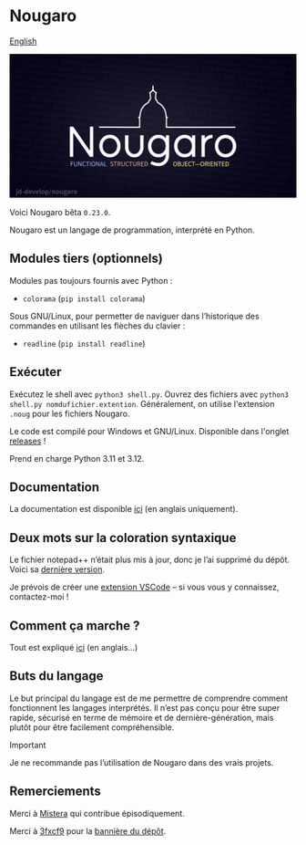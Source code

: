 # Nougaro

[English](README.md)

![Nougaro. Un langage de programmation.](repo-image/repo-image.png)

Voici Nougaro bêta `0.23.0`.

 Nougaro est un langage de programmation, interprété en Python.

## Modules tiers (optionnels)

 Modules pas toujours fournis avec Python&nbsp;:

* `colorama` (`pip install colorama`)

 Sous GNU/Linux, pour permetter de naviguer dans l’historique des commandes en utilisant les flèches du clavier&nbsp;:

* `readline` (`pip install readline`)

## Exécuter

 Exécutez le shell avec `python3 shell.py`. Ouvrez des fichiers avec `python3 shell.py nomdufichier.extention`.
 Généralement, on utilise l'extension `.noug` pour les fichiers Nougaro.

 Le code est compilé pour Windows et GNU/Linux. Disponible dans l'onglet [releases](https://github.com/jd-develop/nougaro/releases/)&nbsp;!
 
 Prend en charge Python 3.11 et 3.12.

## Documentation

 La documentation est disponible [ici](https://nougaro.github.io/documentation) (en anglais uniquement).

## Deux mots sur la coloration syntaxique

 Le fichier notepad++ n’était plus mis à jour, donc je l’ai supprimé du dépôt. Voici sa [dernière version](https://github.com/jd-develop/nougaro/blob/973303409d2f7a91d1b45e44f57ebdb517abde53/highlight%20theme%20for%20NPP.xml).

 Je prévois de créer une [extension VSCode](https://github.com/jd-develop/nougaro-highlight-theme) – si vous vous y connaissez, contactez-moi&nbsp;!

## Comment ça marche&nbsp;?

 Tout est expliqué [ici](how_it_works.md) (en anglais…)

## Buts du langage

 Le but principal du langage est de me permettre de comprendre comment fonctionnent les langages
 interprétés. Il n’est pas conçu pour être super rapide, sécurisé en terme de mémoire et de
 dernière-génération, mais plutôt pour être facilement compréhensible.

> [!Important]
> Je ne recommande pas l’utilisation de Nougaro dans des vrais projets.

## Remerciements

 Merci à [Mistera](https://github.com/mistera91) qui contribue épisodiquement.

 Merci à [3fxcf9](https://github.com/3fxcf9) pour la [bannière du dépôt](repo-image/repo-image.png).
